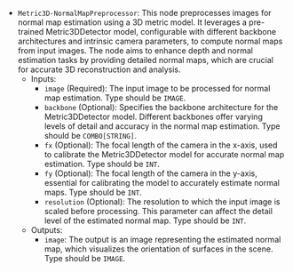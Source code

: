 - `Metric3D-NormalMapPreprocessor`: This node preprocesses images for normal map estimation using a 3D metric model. It leverages a pre-trained Metric3DDetector model, configurable with different backbone architectures and intrinsic camera parameters, to compute normal maps from input images. The node aims to enhance depth and normal estimation tasks by providing detailed normal maps, which are crucial for accurate 3D reconstruction and analysis.
    - Inputs:
        - `image` (Required): The input image to be processed for normal map estimation. Type should be `IMAGE`.
        - `backbone` (Optional): Specifies the backbone architecture for the Metric3DDetector model. Different backbones offer varying levels of detail and accuracy in the normal map estimation. Type should be `COMBO[STRING]`.
        - `fx` (Optional): The focal length of the camera in the x-axis, used to calibrate the Metric3DDetector model for accurate normal map estimation. Type should be `INT`.
        - `fy` (Optional): The focal length of the camera in the y-axis, essential for calibrating the model to accurately estimate normal maps. Type should be `INT`.
        - `resolution` (Optional): The resolution to which the input image is scaled before processing. This parameter can affect the detail level of the estimated normal map. Type should be `INT`.
    - Outputs:
        - `image`: The output is an image representing the estimated normal map, which visualizes the orientation of surfaces in the scene. Type should be `IMAGE`.
